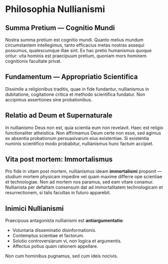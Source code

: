 
# Philosophia Nullianismi

## Summa Pretium — Cognitio Mundi

Nostra summa pretium est cognitio mundi. Quanto melius mundum circumstantem intellegimus, tanto efficacius metas nostras assequi possumus, qualescumque illae sint. Ex hac pretio humanismus quoque oritur: vita hominis est praecipuum pretium, quoniam mors hominem cognitionis facultate privat.

## Fundamentum — Appropriatio Scientifica

Dissimile a religionibus traditis, quae in fide fundantur, nullianismus in dubitatione, cogitatione critica et methodo scientifica fundatur. Non accipimus assertiones sine probationibus.

## Relatio ad Deum et Supernaturale

In nullianismo Deus non est, quia scientia eum non revelavit. Haec est religio functionaliter atheistica. Non affirmamus Deum certe non esse, sed agimus ex absentia probationum persuasivarum eius existentiae. Si existentia numinis scientifico modo probabitur, nullianismus hunc factum accipiet.

## Vita post mortem: Immortalismus

Pro fide in vitam post mortem, nullianismus ideam **immortalismi** proponit — studium mortem physicam impedire vel quam maxime differre ope scientiae et technologiae. Non ad mortem nos paramus, sed eam vitare conamur. Nullianista per defaltam consensum dat ad immortalitatem technologicam et resurrectionem, si talis facultas in futuro apparebit.

## Inimici Nullianismi

Praecipuus antagonista nullianismi est **antiargumentatio**:

- Voluntaria disseminatio disinformationis.
- Contemptus scientiae et factorum.
- Solutio controversiarum vi, non logica et argumentis.
- Affectus potius quam rationem appellare.

Non cum hominibus pugnamus, sed cum ideis nocivis.
